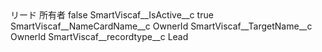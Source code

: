 <?xml version="1.0" encoding="UTF-8"?>
<CustomMetadata xmlns="http://soap.sforce.com/2006/04/metadata" xmlns:xsi="http://www.w3.org/2001/XMLSchema-instance" xmlns:xsd="http://www.w3.org/2001/XMLSchema">
    <label>リード 所有者</label>
    <protected>false</protected>
    <values>
        <field>SmartViscaf__IsActive__c</field>
        <value xsi:type="xsd:boolean">true</value>
    </values>
    <values>
        <field>SmartViscaf__NameCardName__c</field>
        <value xsi:type="xsd:string">OwnerId</value>
    </values>
    <values>
        <field>SmartViscaf__TargetName__c</field>
        <value xsi:type="xsd:string">OwnerId</value>
    </values>
    <values>
        <field>SmartViscaf__recordtype__c</field>
        <value xsi:type="xsd:string">Lead</value>
    </values>
</CustomMetadata>
